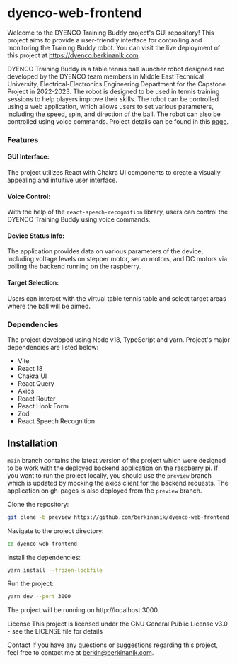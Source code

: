 # dyenco-web-frontend

Welcome to the DYENCO Training Buddy project's GUI repository! This project aims to provide a user-friendly interface for controlling and monitoring the Training Buddy robot. You can visit the live deployment of this project at https://dyenco.berkinanik.com.

DYENCO Training Buddy is a table tennis ball launcher robot designed and developed by the DYENCO team members in Middle East Technical University, Electrical-Electronics Engineering Department for the Capstone Project in 2022-2023. The robot is designed to be used in tennis training sessions to help players improve their skills. The robot can be controlled using a web application, which allows users to set various parameters, including the speed, spin, and direction of the ball. The robot can also be controlled using voice commands. Project details can be found in this [page](http://capstone.eee.metu.edu.tr/project-fair-2022-2023/#DYENCO).

### Features

#### GUI Interface:

The project utilizes React with Chakra UI components to create a visually appealing and intuitive user interface.

#### Voice Control:

With the help of the `react-speech-recognition` library, users can control the DYENCO Training Buddy using voice commands.

#### Device Status Info:

The application provides data on various parameters of the device, including voltage levels on stepper motor, servo motors, and DC motors via polling the backend running on the raspberry.

#### Target Selection:

Users can interact with the virtual table tennis table and select target areas where the ball will be aimed.

### Dependencies

The project developed using Node v18, TypeScript and yarn. Project's major dependencies are listed below:

- Vite
- React 18
- Chakra UI
- React Query
- Axios
- React Router
- React Hook Form
- Zod
- React Speech Recognition

## Installation

`main` branch contains the latest version of the project which were designed to be work with the deployed backend application on the raspberry pi. If you want to run the project locally, you should use the `preview` branch which is updated by mocking the axios client for the backend requests. The application on gh-pages is also deployed from the `preview` branch.

Clone the repository:

```bash
git clone -b preview https://github.com/berkinanik/dyenco-web-frontend.git
```

Navigate to the project directory:

```bash
cd dyenco-web-frontend
```

Install the dependencies:

```bash
yarn install --frozen-lockfile
```

Run the project:

```bash
yarn dev --port 3000
```

The project will be running on http://localhost:3000.

License
This project is licensed under the GNU General Public License v3.0 - see the LICENSE file for details

Contact
If you have any questions or suggestions regarding this project, feel free to contact me at berkin@berkinanik.com.
